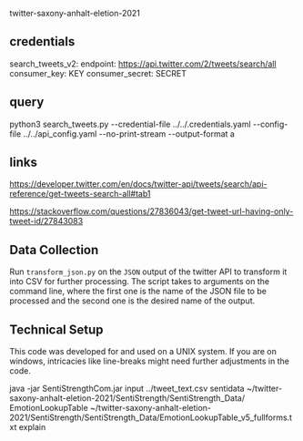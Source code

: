 twitter-saxony-anhalt-eletion-2021

## credentials 

search_tweets_v2:
  endpoint: https://api.twitter.com/2/tweets/search/all
  consumer_key: KEY
  consumer_secret: SECRET   

## query

python3 search_tweets.py --credential-file ../../.credentials.yaml --config-file ../../api_config.yaml --no-print-stream --output-format a

## links

https://developer.twitter.com/en/docs/twitter-api/tweets/search/api-reference/get-tweets-search-all#tab1

https://stackoverflow.com/questions/27836043/get-tweet-url-having-only-tweet-id/27843083

## Data Collection

Run `transform_json.py` on the `JSON` output of the twitter API to transform it into CSV for further processing. The script takes to arguments on the command line, where the first one is the name of the JSON file to be processed and the second one is the desired name of the output.

## Technical Setup

This code was developed for and used on a UNIX system. If you are on windows, intricacies like line-breaks might need further adjustments in the code.

java -jar SentiStrengthCom.jar input ../tweet_text.csv sentidata ~/twitter-saxony-anhalt-eletion-2021/SentiStrength/SentiStrength_Data/ EmotionLookupTable ~/twitter-saxony-anhalt-eletion-2021/SentiStrength/SentiStrength_Data/EmotionLookupTable_v5_fullforms.txt explain


